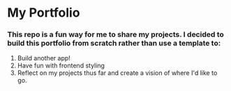 # My Portfolio


### This repo is a fun way for me to share my projects. I decided to build this portfolio from scratch rather than use a template to:

1. Build another app!
2. Have fun with frontend styling
3. Reflect on my projects thus far and create a vision of where I'd like to go.
